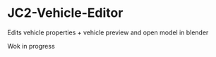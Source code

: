 JC2-Vehicle-Editor
==================

Edits vehicle properties + vehicle preview and open model in blender

Wok in progress
